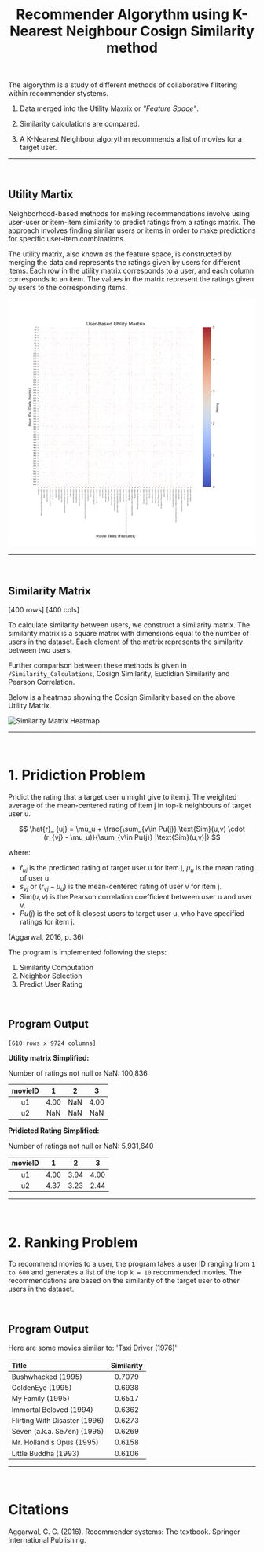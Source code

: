 

<h1 align="center">
	Recommender Algorythm using K-Nearest Neighbour Cosign Similarity method
</h1>

<br />


The algorythm is a study of different methods of collaborative filltering within recommender stystems.

1. Data merged into the Utility Maxrix or _"Feature Space"_.

2. Similarity calculations are compared.
   
3. A K-Nearest Neighbour algorythm recommends a list of movies for a target user.

---
<br />



## Utility Martix

Neighborhood-based methods for making recommendations involve using user-user or item-item similarity to predict ratings from a ratings matrix. The approach involves finding similar users or items in order to make predictions for specific user-item combinations.

The utility matrix, also known as the feature space, is constructed by merging the data and represents the ratings given by users for different items. Each row in the utility matrix corresponds to a user, and each column corresponds to an item. The values in the matrix represent the ratings given by users to the corresponding items.

![Utility Matirx Heatmap](..\media/utility_matrix.png)

---
<br />



## Similarity Matrix

[400 rows]
[400 cols]

To calculate similarity between users, we construct a similarity matrix. The similarity matrix is a square matrix with dimensions equal to the number of users in the dataset. Each element of the matrix represents the similarity between two users. 

Further comparison between these methods is given in `/Similarity_Calculations`, Cosign Similarity, Euclidian Similarity and Pearson Correlation.

Below is a heatmap showing the Cosign Similarity based on the above Utility Matrix.

![Similarity Matrix Heatmap](..\media/similarity_matrix.png)

---
<br />


# 1. Pridiction Problem

Pridict the rating that a target user u might give to item j. The weighted average of the mean-centered rating of item j in top-k neighbours of target user u.

$$ \hat{r}_ {uj} = \mu_u + \frac{\sum_{v\in Pu(j)} \text{Sim}(u,v) \cdot (r_{vj} - \mu_u)}{\sum_{v\in Pu(j)} |\text{Sim}(u,v)|} $$

where:
- $\hat{r}_ {uj}$ is the predicted rating of target user u for item j, $\mu_u$ is the mean rating of user u.
- $s_{vj}$ or $(r_{vj} - \mu_u)$ is the mean-centered rating of user v for item j.
- $\text{Sim}(u,v)$ is the Pearson correlation coefficient between user u and user v.
- $Pu(j)$ is the set of k closest users to target user u, who have specified ratings for item j.

(Aggarwal, 2016, p. 36)

The program is implemented following the steps:

1. Similarity Computation
2. Neighbor Selection
3. Predict User Rating

<br />


## Program Output

`[610 rows x 9724 columns]`


**Utility matrix Simplified:**

Number of ratings not null or NaN: 100,836

|	movieID     |	1		|	2		|	3		|
|	:---:       |	:---:	|	:---:	|	:---:	|
|	u1			|	4.00	|	NaN		|	4.00	|
|	u2			|	NaN		|	NaN		|	NaN		|



**Pridicted Rating Simplified:**

Number of ratings not null or NaN: 5,931,640

|	movieID     |	1		|	2		|	3		|
|	:---:       |	:---:	|	:---:	|	:---:	|
|	u1			|	4.00	|	3.94	|	4.00	|
|	u2			|	4.37	|	3.23	|	2.44	|

---
<br />


# 2. Ranking Problem

To recommend movies to a user, the program takes a user ID ranging from `1 to 600` and generates a list of the top `k = 10` recommended movies. The recommendations are based on the similarity of the target user to other users in the dataset.

<br />


## Program Output

Here are some movies similar to: 'Taxi Driver (1976)'

|	Title     						|	Similarity	|
|	:--- 							|	:---:		|
|	Bushwhacked (1995)				|	0.7079		|
|	GoldenEye (1995)				|	0.6938		|
|	My Family (1995)				|	0.6517		|
|	Immortal Beloved (1994)			|	0.6362		|
|	Flirting With Disaster (1996)	|	0.6273		|
|	Seven (a.k.a. Se7en) (1995)		|	0.6269		|
|	Mr. Holland's Opus (1995)		|	0.6158		|
|	Little Buddha (1993)			|	0.6106		|	

---
<br />



# Citations

Aggarwal, C. C. (2016). Recommender systems: The textbook. Springer International Publishing.